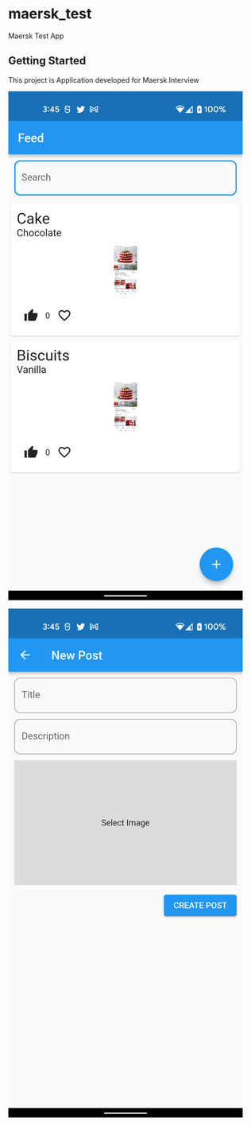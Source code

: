 # maersk_test

Maersk Test App

## Getting Started

This project is Application developed for Maersk Interview


![Alt text](screenshots/flutter_01.png?raw=true "Feed Screen")

![Alt text](screenshots/flutter_02.png?raw=true "New Feed Screen")